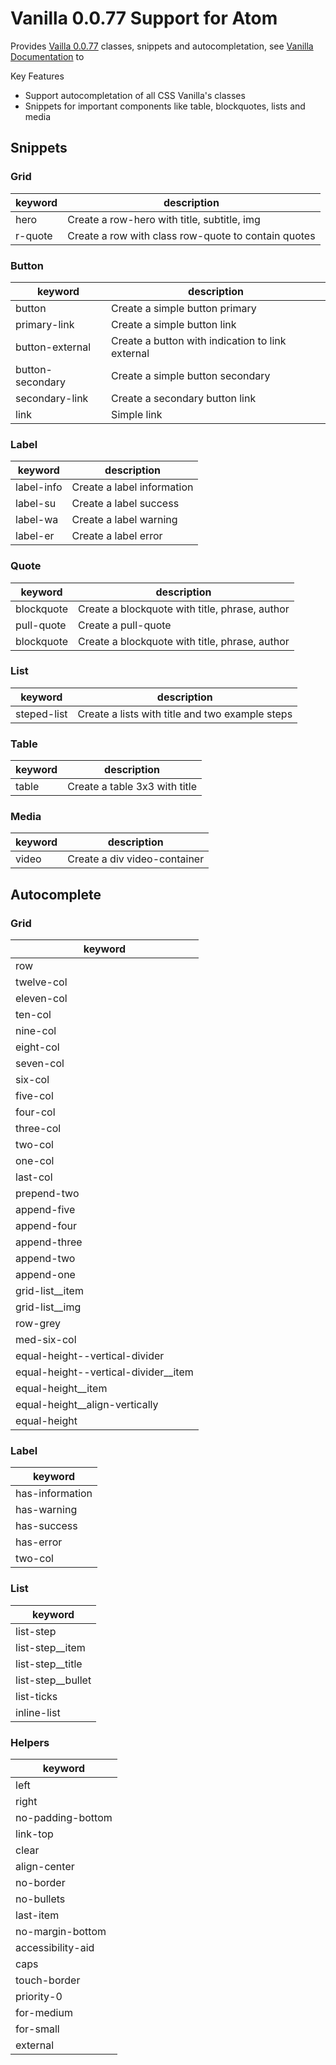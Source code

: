 # Vanilla 0.0.77 Support for Atom

Provides [Vailla 0.0.77](http://ubuntudesign.github.io/vanilla-framework/) classes, snippets and autocompletation, see
[Vanilla Documentation](http://ubuntudesign.github.io/vanilla-framework/docs/) to

Key Features

+ Support autocompletation of all CSS Vanilla's classes
+ Snippets for important components like table, blockquotes, lists and media


## Snippets

### Grid

| **keyword** | **description** |
|--------|---------|
|     hero   |  Create a row-hero with title, subtitle, img   |
|     r-quote   |  Create a row with class row-quote to contain quotes   |

### Button

| **keyword** | **description** |
|--------|---------|
|  button      |   Create a simple button primary        |
|    primary-link    |  Create a simple button link       |
|     button-external   | Create a button with indication to link external       |
|     button-secondary   | Create a simple button secondary         |
|     secondary-link   |  Create a secondary button link     |
|     link   |  Simple link     |

### Label

| **keyword** | **description** |
|--------|---------|
|     label-info   |  Create a label information    |
|     label-su   |  Create a label success     |
|     label-wa   |  Create a label warning     |
|     label-er   |  Create a label error     |

### Quote

| **keyword** | **description** |
|--------|---------|
|     blockquote   |  Create a blockquote with title, phrase, author   |
|     pull-quote   |  Create a pull-quote   |
|     blockquote   |  Create a blockquote with title, phrase, author   |

### List

| **keyword** | **description** |
|--------|---------|
|     steped-list   |  Create a lists with title and two example steps   |

### Table

| **keyword** | **description** |
|--------|---------|
|     table   |  Create a table 3x3 with title   |

### Media

| **keyword** | **description** |
|--------|---------|
|     video  |  Create a div video-container   |

## Autocomplete

### Grid

| **keyword** |
|--------|
|  row      |   
|    twelve-col    |   
|     eleven-col   |
|     ten-col   |
|     nine-col   |
|     eight-col   |
|     seven-col   |
|     six-col   |
|     five-col   |
|     four-col   |
|     three-col   |
|     two-col   |
|     one-col   |
|     last-col   |
|     prepend-two   |
|     append-five   |
|     append-four   |
|    append-three   |
|     append-two   |
|     append-one   |
|     grid-list__item   |
|     grid-list__img   |
|     row-grey   |
| med-six-col |
|     equal-height--vertical-divider |
|   equal-height--vertical-divider__item |
| equal-height__item |
| equal-height__align-vertically |
| equal-height |

### Label

| **keyword** |
|--------|
|     has-information   |
|     has-warning   |
|     has-success   |
|     has-error   |
|     two-col   |

### List

| **keyword** |
|--------|
| list-step |
| list-step__item |
| list-step__title |
| list-step__bullet |
| list-ticks |
| inline-list |

### Helpers

| **keyword** |
|--------|
|     left   |
|     right   |
|     no-padding-bottom   |
|     link-top   |
|     clear   |
|     align-center |
| no-border |
| no-bullets |
| last-item  |
| no-margin-bottom |
| accessibility-aid |
| caps |
| touch-border |
| priority-0 |
| for-medium |
| for-small |
| external |
